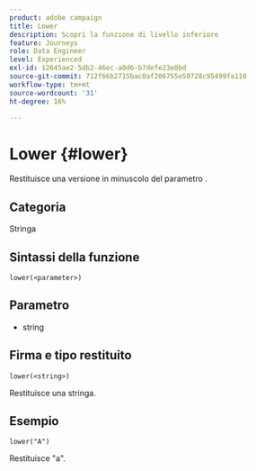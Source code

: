 ```yaml
---
product: adobe campaign
title: Lower
description: Scopri la funzione di livello inferiore
feature: Journeys
role: Data Engineer
level: Experienced
exl-id: 12645ae2-5db2-46ec-a0d6-b7defe23e8bd
source-git-commit: 712f66b2715bac0af206755e59728c95499fa110
workflow-type: tm+mt
source-wordcount: '31'
ht-degree: 16%

---
```


# Lower {#lower}

Restituisce una versione in minuscolo del parametro .

## Categoria

Stringa

## Sintassi della funzione

`lower(<parameter>)`

## Parametro

* string

## Firma e tipo restituito

`lower(<string>)`

Restituisce una stringa.

## Esempio

`lower("A")`

Restituisce &quot;a&quot;.
